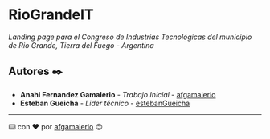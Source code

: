 # RioGrandeIT 

_Landing page para el Congreso de Industrias Tecnológicas del municipio de Rio Grande, Tierra del Fuego - Argentina_

## Autores ✒️

* **Anahi Fernandez Gamalerio** - *Trabajo Inicial* - [afgamalerio](https://github.com/afgamalerio)
* **Esteban Gueicha** - *Lider técnico* - [estebanGueicha](#estebanGueicha)

---
⌨️ con ❤️ por [afgamalerio](https://github.com/afgamalerio) 😊
